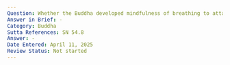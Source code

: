 ```yaml
---
Question: Whether the Buddha developed mindfulness of breathing to attain Nibbāna?
Answer in Brief: -
Category: Buddha
Sutta References: SN 54.8
Answer: -
Date Entered: April 11, 2025
Review Status: Not started
---
```

